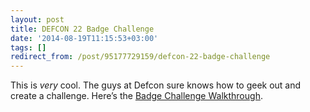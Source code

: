 ```yaml
---
layout: post
title: DEFCON 22 Badge Challenge
date: '2014-08-19T11:15:53+03:00'
tags: []
redirect_from: /post/95177729159/defcon-22-badge-challenge
---
```


This is _very_ cool. The guys at Defcon sure knows how to geek out and create a challenge. Here’s the [Badge Challenge Walkthrough](http://potatohatsecurity.tumblr.com/post/94565729529/defcon-22-badge-challenge-walkthrough).
